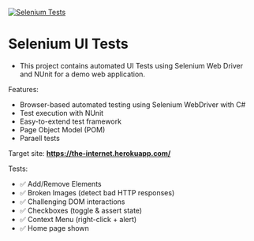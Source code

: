 [![Selenium Tests](https://github.com/KarlTaylor908/selenium-ui-tests/actions/workflows/tests.yml/badge.svg)](https://github.com/KarlTaylor908/selenium-ui-tests/actions/workflows/tests.yml)
# Selenium UI Tests
- This project contains automated UI Tests using Selenium Web Driver and NUnit for a demo web application. 

Features:
- Browser-based automated testing using Selenium WebDriver with C#
- Test execution with NUnit
- Easy-to-extend test framework
- Page Object Model (POM)
- Paraell tests

Target site: **https://the-internet.herokuapp.com/**

Tests:
- ✅ Add/Remove Elements  
- ✅ Broken Images (detect bad HTTP responses)  
- ✅ Challenging DOM interactions  
- ✅ Checkboxes (toggle & assert state)  
- ✅ Context Menu (right-click + alert)  
- ✅ Home page shown  
